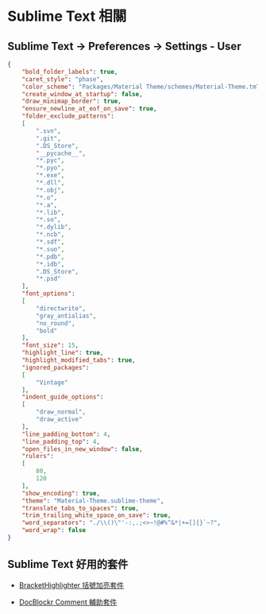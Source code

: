 # Sublime Text 相關

## Sublime Text -> Preferences -> Settings - User
```json
{
	"bold_folder_labels": true,
	"caret_style": "phase",
	"color_scheme": "Packages/Material Theme/schemes/Material-Theme.tmTheme",
	"create_window_at_startup": false,
	"draw_minimap_border": true,
	"ensure_newline_at_eof_on_save": true,
	"folder_exclude_patterns":
	[
		".svn",
		".git",
		".DS_Store",
		"__pycache__",
		"*.pyc",
		"*.pyo",
		"*.exe",
		"*.dll",
		"*.obj",
		"*.o",
		"*.a",
		"*.lib",
		"*.so",
		"*.dylib",
		"*.ncb",
		"*.sdf",
		"*.suo",
		"*.pdb",
		"*.idb",
		".DS_Store",
		"*.psd"
	],
	"font_options":
	[
		"directwrite",
		"gray_antialias",
		"no_round",
		"bold"
	],
	"font_size": 15,
	"highlight_line": true,
	"highlight_modified_tabs": true,
	"ignored_packages":
	[
		"Vintage"
	],
	"indent_guide_options":
	[
		"draw_normal",
		"draw_active"
	],
	"line_padding_bottom": 4,
	"line_padding_top": 4,
	"open_files_in_new_window": false,
	"rulers":
	[
		80,
		120
	],
	"show_encoding": true,
	"theme": "Material-Theme.sublime-theme",
	"translate_tabs_to_spaces": true,
	"trim_trailing_white_space_on_save": true,
	"word_separators": "./\\()\"'-:,.;<>~!@#%^&*|+=[]{}`~?",
	"word_wrap": false
}

```

## Sublime Text 好用的套件

* [BracketHighlighter 括號加亮套件](https://packagecontrol.io/packages/BracketHighlighter)

* [DocBlockr Comment 輔助套件](https://packagecontrol.io/packages/DocBlockr)

